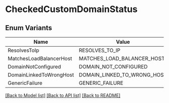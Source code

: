 # CheckedCustomDomainStatus

## Enum Variants

| Name | Value |
|---- | -----|
| ResolvesToIp | RESOLVES_TO_IP |
| MatchesLoadBalancerHost | MATCHES_LOAD_BALANCER_HOST |
| DomainNotConfigured | DOMAIN_NOT_CONFIGURED |
| DomainLinkedToWrongHost | DOMAIN_LINKED_TO_WRONG_HOST |
| GenericFailure | GENERIC_FAILURE |


[[Back to Model list]](../README.md#documentation-for-models) [[Back to API list]](../README.md#documentation-for-api-endpoints) [[Back to README]](../README.md)


